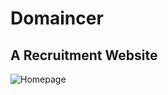 # Domaincer

## A Recruitment Website

![Homepage](https://user-images.githubusercontent.com/73601711/136291642-dc980ad2-c5aa-49f3-b3e8-48fbd3e12450.PNG)
